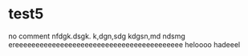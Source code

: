 # test5
no comment
nfdgk.dsgk.
k,dgn,sdg
kdgsn,md
ndsmg
ereeeeeeeeeeeeeeeeeeeeeeeeeeeeeeeeeeeeeeeee
heloooo hadeeel
